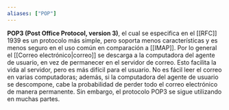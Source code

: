 ```yaml
---
aliases: ["POP"]
---
```

**POP3 (Post Office Protocol, version 3)**, el cual se especifica en el [[RFC]] 1939 es un protocolo más simple, pero soporta menos características y es menos seguro en el uso común en comparación a [[IMAP]]. Por lo general el [[Correo electrónico|correo]] se descarga a la computadora del agente de usuario, en vez de permanecer en el servidor de correo. Esto facilita la vida al servidor, pero es más difícil para el usuario. No es fácil leer el correo en varias computadoras; además, si la computadora del agente de usuario se descompone, cabe la probabilidad de perder todo el correo electrónico de manera permanente. Sin embargo, el protocolo POP3 se sigue utilizando en muchas partes.